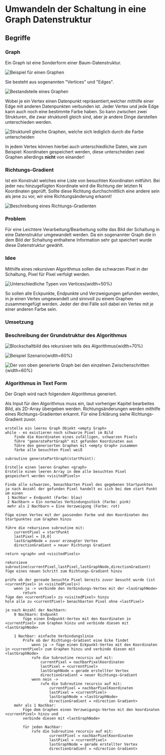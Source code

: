 # Umwandeln der Schaltung in eine Graph Datenstruktur

## Begriffe
### Graph
Ein Graph ist eine Sonderform einer Baum-Datenstruktur.

![Beispiel für einen Graphen](.\Dateien\GraphBild1.png)

Sie besteht aus sogenannten "Vertices" und "Edges".

![Bestandsteile eines Graphen](.\Dateien\GraphBild2.png)

Wobei je ein Vertex einen Datenpunkt repräsentiert,welcher mithilfe einer Edge mit anderen Datenpunkten verbunden ist. Jeder Vertex und jede Edge kann auch noch eine bestimmte Farbe haben. So kann zwischen zwei Strukturen, die zwar strukturell gleich sind, aber je andere Dinge darstellen unterschieden werden.

![Strukturell gleiche Graphen, welche sich lediglich durch die Farbe unterscheiden](.\Dateien\GraphBild3.png) 

In jedem Vertex können hierbei auch unterschiedliche Daten, wie zum Beispiel: Koordinaten gespeichert werden, diese unterscheiden zwei Graphen allerdings **nicht** von einander!

### Richtungs-Gradient
Ist ein Konstrukt welches eine Liste von besuchten Koordinaten mitführt. Bei jeder neu hinzugefügten Koordinate wird die Richtung der letzten N Koordinaten geprüft. Sollte diese Richtung durchschnittlich eine andere sein als jene zu vor, wir eine Richtungsänderung erkannt!

![Beschreibung eines Richtungs-Gradienten](.\Dateien\RichtungsGradient.png) 

### Problem
Für eine Leichtere Verarbeitung/Bearbeitung sollte das Bild der Schaltung in eine Datenstruktur umgewandelt werden. Da ein sogenannter Graph die in dem Bild der Schaltung enthaltene Information sehr gut speichert wurde diese Datenstruktur gewählt.

### Idee
Mithilfe eines rekursiven Algorithmus sollen die schwarzen Pixel in der Schaltung, Pixel für Pixel verfolgt werden.

![Unterschiedliche Typen von Vertices](.\Dateien\SchaltungBild1.png){width=50%}

So sollen alle Eckpunkte, Endpunkte und Verzweigungen gefunden werden, in je einen Vertex umgewandelt und sinnvoll zu einem Graphen zusammengefügt werden. Jeder der drei Fälle soll dabei ein Vertex mit je einer anderen Farbe sein.

### Umsetzung

### Beschreibung der Grundstruktur des Algorithmus

![Blockschaltbild des rekursiven teils des Algorithmus](.\Dateien\AlgorithmusBlockschaltbild.png){width=70%}

![Beispiel Szenario](.\Dateien\AlgorithmusBild1.png){width=60%}

![Der von oben generierte Graph bei den einzelnen Zwischenschritten](.\Dateien\AlgorithmusBild2.png){width=60%}

### Algorithmus in Text Form

Der Graph wird nach folgendem Algorithmus generiert.

Als Input für den Algorithmus muss ein, laut vorheriger Kapitel bearbeites Bild, als 2D-Array übergeben werden.
Richtungsänderungen werden mithilfe eines Richtungs-Gradienten erkannt. Für eine Erklärung siehe Richtungs-Gradient zuvor.

```
erstelle ein leeres Graph Objekt <empty Graph>
while - es existieren noch schwarze Pixel im Bild
	finde die Koordinaten eines zufälligen, schwarzen Pixels
	führe "generatePartGraph" mit gefunden Koordinaten aus
	führe den generierten Graphen mit <empty Graph> zusammen
	färbe alle besuchten Pixel weiß
```

```
subroutine generatePartGraph(startPoint):

Erstelle einen leeren Graphen <graph>
Erstelle einen leeren Array in dem alle besuchten Pixel
gespeichert werden <visitedPixels>

Finde alle schwarzen, benachbarten Pixel des gegebenen Startpunktes
je nach Anzahl der gefunden Pixel handelt es sich bei dem start Punkt um einen
 1 Nachbar = Endpunkt (Farbe: blau)
 2 Nachbarn = Ein normales Verbindungsstück (Farbe: pink)
 mehr als 2 Nachbarn = Eine Verzweigung (Farbe: rot)

Füge einen Vertex mit der passenden Farbe und den Koordinaten des
Startpunktes zum Graphen hinzu

führe die rekursieve subroutine mit:
	currentPixel = startPunkt
	lastPixel = [0,0]
	lastGraphNode = zuvor erzeugter Vertex
	directionGradient = neuer Richtungs Gradient

return <graph> und <visitedPixels>

```

```
rekursieve subroutine(currentPixel,lastPixel,lastGraphNode,directionGradient)
füge eines neuen Schritt zum Richtungs-Gradient hinzu

prüfe ob der gereade besuchte Pixel bereits zuvor besucht wurde (ist <currentPixel> in <visitedPixels>)
	wenn ja -> verbinde den Verbindungs-Vertex mit der <lasGraphNode>
		return
füge den <currentPixel> zu <visitedPixel> hinzu
hole alle zu <currentPixel> benachbarten Pixel ohne <lastPixel>

je nach Anzahl der Nachbarn:
	0 Nachbarn: Endpunkt
		füge einen Endpunkt-Vertex mit den Koordinaten in <currentPixel> zum Graphen hinzu und verbinde diesen mit <lastGraphNode>
	
	1 Nachbar: einfache Verbindungslinie
		Prüfe ob der Richtungs-Gradient eine Ecke findet
			wenn ja -> füge einen Eckpunkt-Vertex mit den Koordinaten in <currentPixel> zum Graphen hinzu und verbinde diesen mit <lastGraphNode> 
			rufe die Subroutine recursiv auf mit:
				currentPixel = nachbarPixelKoordinaten
				lastPixel = <currentPixel>
				lastGraphNode = gerade erstellter Vertex
				directionGradient = neuer Richtungs-Gradient
			wenn nein -> 
            	rufe die Subroutine recursiv auf mit:
					currentPixel = nachbarPixelKoordinaten
					lastPixel = <currentPixel>
					lastGraphNode = <lastGraphNode>
					directionGradient = <direction Gradient>
	mehr als 1 Nachbar:
		Füge dem Graphen einen Verzweigungs-Vertex mit den koordinaten <currentPixel> hinzu und
		verbinde diesen mit <lastGraphNode>
        
        für jeden Nachbar:
        	rufe die Subroutine recursiv auf mit:
					currentPixel = nachbarPixelKoordinaten
					lastPixel = <currentPixel>
					lastGraphNode = gerade erstellter Vertex
					directionGradient = <direction Gradient>
```